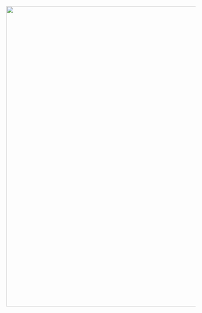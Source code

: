 <div id="header" align="center">
  <img src="https://i.giphy.com/media/v1.Y2lkPTc5MGI3NjExYmhqZjV3aGtqMG5jaXJrbnhzdWRzYmxxampucGd6d2N0MmZna3RsYyZlcD12MV9pbnRlcm5hbF9naWZfYnlfaWQmY3Q9Zw/l44QzsOLXxcrigdgI/giphy.gif" width="800"/>
</div>
